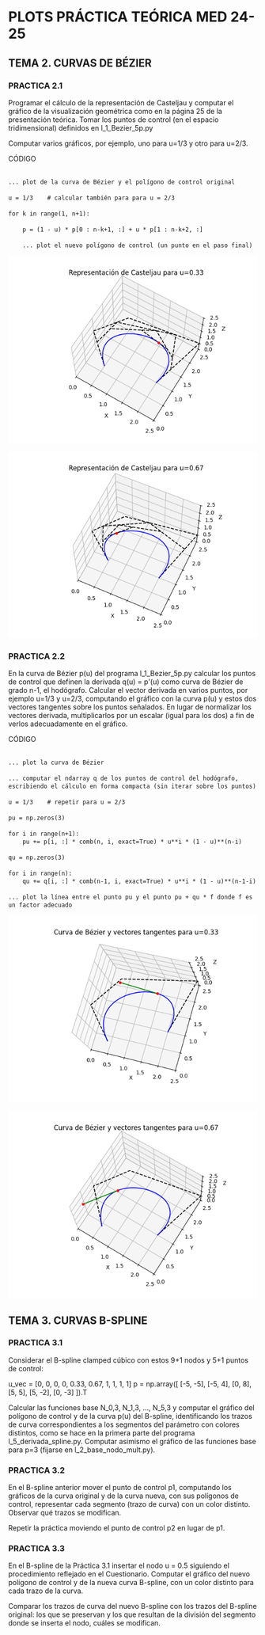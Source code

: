 # PLOTS PRÁCTICA TEÓRICA MED 24-25

## TEMA 2. CURVAS DE BÉZIER

### PRACTICA 2.1

Programar el cálculo de la representación de Casteljau y computar el gráfico de la visualización geométrica como en la página 25 de la presentación teórica. Tomar los puntos de control (en el espacio tridimensional) definidos en l_1_Bezier_5p.py

Computar varios gráficos, por ejemplo, uno para u=1/3 y otro para u=2/3.

CÓDIGO

```# p es el ndarray con los n+1 puntos de control por filas, n=4

... plot de la curva de Bézier y el polígono de control original

u = 1/3    # calcular también para para u = 2/3

for k in range(1, n+1):

    p = (1 - u) * p[0 : n-k+1, :] + u * p[1 : n-k+2, :]

    ... plot el nuevo polígono de control (un punto en el paso final)
```

![Plot practica2.1 u=1/3](./Plots/Practica21_1.png)

![Plot practica2.1 u=2/3](./Plots/Practica21_2.png)

### PRACTICA 2.2

En la curva de Bézier p(u) del programa l_1_Bezier_5p.py calcular los puntos de control que definen la derivada q(u) = p'(u) como curva de Bézier de grado n-1, el hodógrafo. Calcular el vector derivada en varios puntos, por ejemplo u=1/3 y u=2/3, computando el gráfico con la curva p(u) y estos dos vectores tangentes sobre los puntos señalados. En lugar de normalizar los vectores derivada, multiplicarlos por un escalar (igual para los dos) a fin de verlos adecuadamente en el gráfico.

CÓDIGO

```# p es el ndarray con los n+1 puntos de control por filas, n=4

... plot la curva de Bézier

... computar el ndarray q de los puntos de control del hodógrafo, escribiendo el cálculo en forma compacta (sin iterar sobre los puntos)

u = 1/3    # repetir para u = 2/3

pu = np.zeros(3)

for i in range(n+1):
    pu += p[i, :] * comb(n, i, exact=True) * u**i * (1 - u)**(n-i)

qu = np.zeros(3)

for i in range(n):
    qu += q[i, :] * comb(n-1, i, exact=True) * u**i * (1 - u)**(n-1-i)

... plot la línea entre el punto pu y el punto pu + qu * f donde f es un factor adecuado
```

![Plot practica2.2 u=1/3](./Plots/Practica22_1.png)

![Plot practica2.2 u=2/3](./Plots/Practica22_2.png)

## TEMA 3. CURVAS B-SPLINE

### PRACTICA 3.1

Considerar el B-spline clamped cúbico con estos 9+1 nodos y 5+1 puntos de control:

u_vec = [0, 0, 0, 0, 0.33, 0.67, 1, 1, 1, 1]
p = np.array([ [-5, -5], [-5, 4], [0, 8], [5, 5], [5, -2], [0, -3] ]).T

Calcular las funciones base N_0,3, N_1,3, ..., N_5,3 y computar el gráfico del polígono de control y de la curva p(u) del B-spline, identificando los trazos de curva correspondientes a los segmentos del parámetro con colores distintos, como se hace en la primera parte del programa l_5_derivada_spline.py. Computar asimismo el gráfico de las funciones base para p=3 (fijarse en l_2_base_nodo_mult.py).

### PRACTICA 3.2

En el B-spline anterior mover el punto de control p1, computando los gráficos de la curva original y de la curva nueva, con sus polígonos de control, representar cada segmento (trazo de curva) con un color distinto. Observar qué trazos se modifican.

Repetir la práctica moviendo el punto de control p2 en lugar de p1.

### PRACTICA 3.3

En el B-spline de la Práctica 3.1 insertar el nodo u = 0.5 siguiendo el procedimiento reflejado en el Cuestionario. Computar el gráfico del nuevo polígono de control y de la nueva curva B-spline, con un color distinto para cada trazo de la curva.

Comparar los trazos de curva del nuevo B-spline con los trazos del B-spline original: los que se preservan y los que resultan de la división del segmento donde se inserta el nodo, cuáles se modifican.